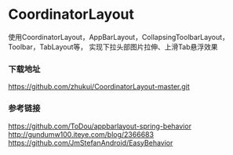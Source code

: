 # CoordinatorLayout
使用CoordinatorLayout，AppBarLayout，CollapsingToolbarLayout，Toolbar，TabLayout等，
实现下拉头部图片拉伸、上滑Tab悬浮效果

### 下载地址
https://github.com/zhukui/CoordinatorLayout-master.git

### 参考链接
https://github.com/ToDou/appbarlayout-spring-behavior<br> 
http://gundumw100.iteye.com/blog/2366683<br>
https://github.com/JmStefanAndroid/EasyBehavior<br>
